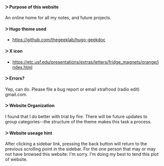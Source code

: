 #### ᐳ Purpose of this website
An online home for all my notes, and future projects.

#### ᐳ Hugo theme used
- https://github.com/thegeeklab/hugo-geekdoc

#### ᐳ X icon
- https://etc.usf.edu/presentations/extras/letters/fridge_magnets/orange/index.html

#### ᐳ Errors?
Yep, can do.  Please file a bug report or email xtrafrood (radio edit) gmail.com.

#### ᐳ Website Organization 
I found that I do better with trial by fire.  There will be future updates to group categories--the structure of the theme makes this task a process.

#### ᐳ Website useage hint
After clicking a sidebar link, pressing the back button will return to the previous scrolling point in the sidebar.  For the one person that may or may not have browsed this website: I'm sorry.  I'm doing my best to tend this plot of website.
